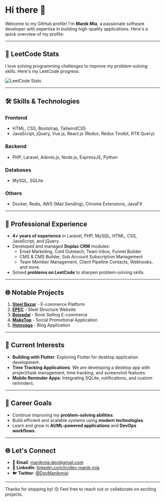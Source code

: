 # Hi there 👋

Welcome to my GitHub profile! I'm **Manik Mia**, a passionate software developer with expertise in building high-quality applications. Here's a quick overview of my profile:

---

## 🌟 LeetCode Stats
I love solving programming challenges to improve my problem-solving skills. Here's my LeetCode progress:

![LeetCode Stats](https://leetcard.jacoblin.cool/dev-manik-mia?theme=light&font=Risque)

---

## 🛠️ Skills & Technologies

### Frontend
- HTML, CSS, Bootstrap, TailwindCSS
- JavaScript, jQuery, Vue.js, React.js (Redux, Redux Toolkit, RTK Query)

### Backend
- PHP, Laravel, Adonis.js, Node.js, ExpressJS, Python

### Databases
- MySQL, SQLite

### Others
- Docker, Redis, AWS (Mail Sending), Chrome Extensions, JavaFX

---

## 💼 Professional Experience
- **4+ years of experience** in Laravel, PHP, MySQL, HTML, CSS, JavaScript, and jQuery.
- Developed and managed **Doplac CRM** modules:
  - Email Marketing, Cold Outreach, Team Inbox, Funnel Builder
  - CMS & CMS Builder, Sub Account Subscription Management
  - Team Member Management, Client Pipeline Contacts, Webhooks, and more.
- Solved **problems on LeetCode** to sharpen problem-solving skills.

---

## 🌐 Notable Projects

1. **[Steel Bazar](https://steel-bazar.com)** - E-commerce Platform  
2. **[EPEC](https://epec.com.bd)** - Steel Structure Website  
3. **[Boisodai](https://boisodai.com)** - Book Selling E-commerce  
4. **[MakeTop](https://maketop.me)** - Social Promotional Application  
5. **[Hotovaga](https://hotovaga.com)** - Blog Application  

---

## 🚀 Current Interests
- **Building with Flutter**: Exploring Flutter for desktop application development.
- **Time Tracking Applications**: We are developing a desktop app with project/task management, time tracking, and screenshot features.
- **Mobile Reminder Apps**: Integrating SQLite, notifications, and custom reminders.

---

## 🎯 Career Goals
- Continue improving my **problem-solving abilities**.
- Build efficient and scalable systems using **modern technologies**.
- Learn and grow in **AI/ML-powered applications** and **DevOps workflows**.

---

## 🌐 Let's Connect
- 📧 **Email**: [manikmia.dev@gmail.com](mailto:manikmia.dev@gmail.com)
- 💼 **LinkedIn**: [linkedin.com/in/dev-manik-mia](https://linkedin.com/in/dev-manik-mia)
- 🐦 **Twitter**: [@DevManikmia](https://x.com/DevManikmia))

---

Thanks for stopping by! 😊 Feel free to reach out or collaborate on exciting projects.
